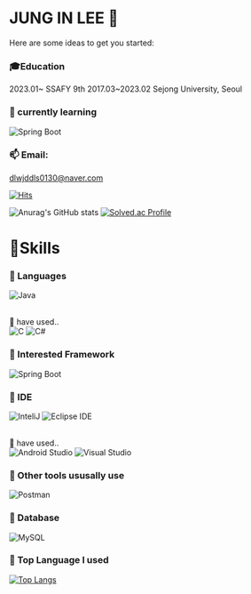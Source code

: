 # JUNG IN LEE 👋

Here are some ideas to get you started:


### 🎓Education
2023.01~ SSAFY 9th
2017.03~2023.02 Sejong University, Seoul

### 🌱 currently learning
![Spring Boot](https://img.shields.io/badge/Spring%20Boot-6DB33F.svg?&style=for-the-badge&logo=Spring%20Boot&logoColor=White)

### 📫 Email: 
dlwjddls0130@naver.com



[![Hits](https://hits.seeyoufarm.com/api/count/incr/badge.svg?url=https%3A%2F%2Fgithub.com%2FJungInLee0130&count_bg=%2379C83D&title_bg=%23555555&icon=&icon_color=%23EDE4E4&title=hits&edge_flat=false)](https://hits.seeyoufarm.com)

![Anurag's GitHub stats](https://github-readme-stats.vercel.app/api?username=JungInLee0130&show_icons=true&theme=tokyonight)
[![Solved.ac Profile](http://mazassumnida.wtf/api/v2/generate_badge?boj=dlwjddls0130)](https://solved.ac/dlwjddls0130/)

# 💪Skills
### 💬 Languages
![Java](https://img.shields.io/badge/Java-007396.svg?&style=for-the-badge&logo=Java&logoColor=white)

<br> 🤔 have used..<br>
![C](https://img.shields.io/badge/C-A8B9CC.svg?&style=for-the-badge&logo=C&logoColor=white)
![C#](https://img.shields.io/badge/C%20Sharp-239120.svg?&style=for-the-badge&logo=C%20Sharp&logoColor=white)
### 💬 Interested Framework
![Spring Boot](https://img.shields.io/badge/Spring%20Boot-6DB33F.svg?&style=for-the-badge&logo=Spring%20Boot&logoColor=White)

### 💬 IDE
![InteliJ](https://img.shields.io/badge/InteliJ-000000.svg?&style=for-the-badge&logo=InteliJ&logoColor=White)
![Eclipse IDE](https://img.shields.io/badge/Eclipse%20IDE-2C2255.svg?&style=for-the-badge&logo=Eclipse%20IDE&logoColor=white)

<br>🤔 have used..<br>
![Android Studio](https://img.shields.io/badge/Android%20Studio-3DDC84.svg?&style=for-the-badge&logo=Android%20Studio&logoColor=White)
![Visual Studio](https://img.shields.io/badge/Visual%20Studio-5C2D91.svg?&style=for-the-badge&logo=Visual%20Studio&logoColor=White)

### 💬 Other tools ususally use
![Postman](https://img.shields.io/badge/Postman-FF6C37.svg?&style=for-the-badge&logo=Postman&logoColor=White)

### 💬 Database
![MySQL](https://img.shields.io/badge/MySQL-4479A1.svg?&style=for-the-badge&logo=MySQL&logoColor=white)
### 💬 Top Language I used
[![Top Langs](https://github-readme-stats.vercel.app/api/top-langs/?username=JungInLee0130)](https://github.com/anuraghazra/github-readme-stats)


<!--
**JungInLee0130/JungInLee0130** is a ✨ _special_ ✨ repository because its `README.md` (this file) appears on your GitHub profile.
- 👯 I’m looking to collaborate on ...
- 🤔 I’m looking for help with ...
- 💬 Ask me about ...
- 😄 Pronouns: ...
- ⚡ Fun fact: ...

### 🔭 Resume:
https://silk-evening-659.notion.site/bf94e55166024adda382536d7360892f
- -->
